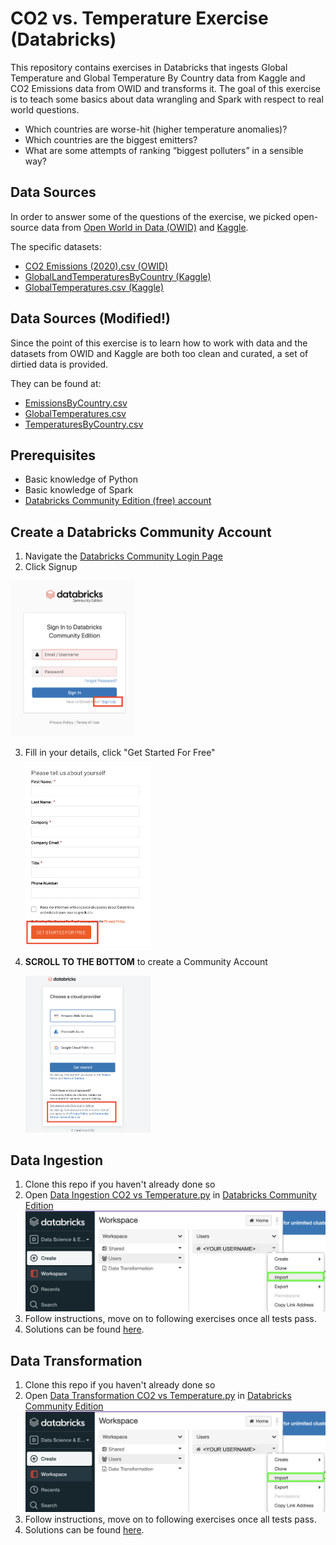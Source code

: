 # CO2 vs. Temperature Exercise (Databricks)
This repository contains exercises in Databricks that ingests Global Temperature and Global Temperature By Country data from Kaggle and CO2 Emissions data from OWID and transforms it. The goal of this exercise is to teach some basics about data wrangling and Spark with respect to real world questions.

* Which countries are worse-hit (higher temperature anomalies)?
* Which countries are the biggest emitters?
* What are some attempts of ranking “biggest polluters” in a sensible way?

## Data Sources
In order to answer some of the questions of the exercise, we picked open-source data from [Open World in Data (OWID)](https://github.com/owid/owid-datasets/tree/0f47d280d298694c50b82db98daa94cd6e867d2e/datasets/CO2%20emissions%20(Aggregate%20dataset%20(2020))) and [Kaggle](https://www.kaggle.com/berkeleyearth/climate-change-earth-surface-temperature-data).

The specific datasets:
* [CO2 Emissions (2020).csv (OWID)](https://github.com/owid/owid-datasets/blob/0f47d280d298694c50b82db98daa94cd6e867d2e/datasets/CO2%20emissions%20(Aggregate%20dataset%20(2020))/CO2%20emissions%20(Aggregate%20dataset%20(2020)).csv)
* [GlobalLandTemperaturesByCountry (Kaggle)](https://www.kaggle.com/berkeleyearth/climate-change-earth-surface-temperature-data?select=GlobalLandTemperaturesByCountry.csv)
* [GlobalTemperatures.csv (Kaggle)](https://www.kaggle.com/berkeleyearth/climate-change-earth-surface-temperature-data?select=GlobalTemperatures.csv)

## Data Sources (Modified!)
Since the point of this exercise is to learn how to work with data and the datasets from OWID and Kaggle are both too clean and curated, a set of dirtied data is provided.

They can be found at:
* [EmissionsByCountry.csv](https://raw.githubusercontent.com/data-derp/exercise-co2-vs-temperature/master/data-ingestion/input-data/EmissionsByCountry.csv)
* [GlobalTemperatures.csv](https://raw.githubusercontent.com/data-derp/exercise-co2-vs-temperature/master/data-ingestion/input-data/GlobalTemperatures.csv)
* [TemperaturesByCountry.csv](https://raw.githubusercontent.com/data-derp/exercise-co2-vs-temperature/master/data-ingestion/input-data/TemperaturesByCountry.csv)

## Prerequisites
* Basic knowledge of Python
* Basic knowledge of Spark
* [Databricks Community Edition (free) account](#create-a-databricks-community-account)

## Create a Databricks Community Account
1. Navigate the [Databricks Community Login Page](https://community.cloud.databricks.com/)
2. Click Signup

<img src="databricks-signup.png" alt="databricks-signup.png" width="200"/>

3. Fill in your details, click "Get Started For Free"

   <img src="databricks-get-started.png" alt="databricks-get-started.png" width="200"/>

4. **SCROLL TO THE BOTTOM** to create a Community Account

   <img src="databricks-create-account.png" alt="databricks-create-account.png" width="200"/>


## Data Ingestion
1. Clone this repo if you haven't already done so
2. Open [Data Ingestion CO2 vs Temperature.py](./data-ingestion/Data%20Ingestion%20CO2%20vs%20Temperature.py) in [Databricks Community Edition](https://community.cloud.databricks.com/)
![databricks-import](databricks-import.png)
3. Follow instructions, move on to following exercises once all tests pass.
4. Solutions can be found [here](./data-ingestion/Data%20Ingestion%20CO2%20vs%20Temperature%20Solutions.py).

## Data Transformation
1. Clone this repo if you haven't already done so
2. Open [Data Transformation CO2 vs Temperature.py](./data-transformation/Data%20Transformation%20CO2%20vs%20Temperature.py) in [Databricks Community Edition](https://community.cloud.databricks.com/)
   ![databricks-import](databricks-import.png)
3. Follow instructions, move on to following exercises once all tests pass.
4. Solutions can be found [here](./data-transformation/Data%20Transformation%20CO2%20vs%20Temperature%20Solutions.py).
